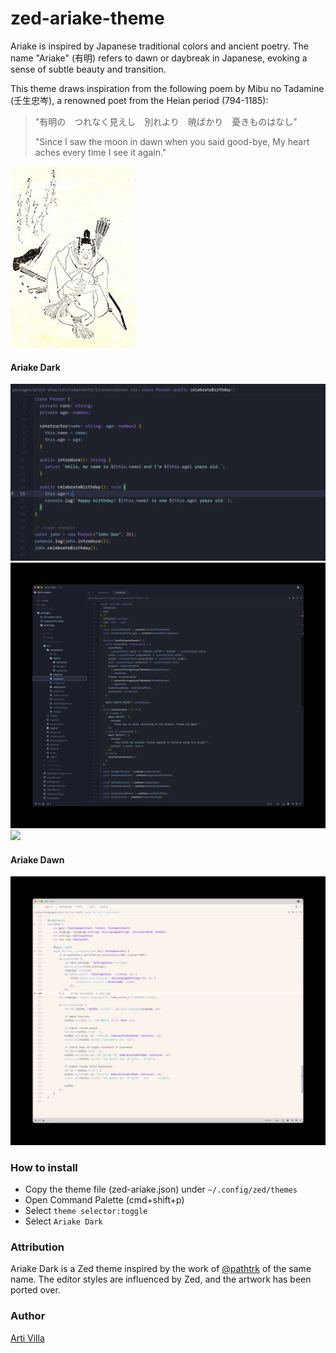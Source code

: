 # zed-ariake-theme

Ariake is inspired by Japanese traditional colors and ancient poetry. The name "Ariake" (有明) refers to dawn or daybreak in Japanese, evoking a sense of subtle beauty and transition.

This theme draws inspiration from the following poem by Mibu no Tadamine (壬生忠岑), a renowned poet from the Heian period (794-1185):

> "有明の　つれなく見えし　別れより　暁ばかり　憂きものはなし"
>
> "Since I saw the moon in dawn when you said good-bye, My heart aches every time I see it again."

<img src="media/mibuno-tadamine.jpg" width="200">

#### Ariake Dark
<img src="media/ariake-dark-zoom.png">

<img src="media/ariake-dark.png">
<img src="media/ariake-dark-long.png">

#### Ariake Dawn
<img src="media/ariake-light-dawn.png">

### How to install
- Copy the theme file (zed-ariake.json) under `~/.config/zed/themes`
- Open Command Palette (cmd+shift+p)
- Select `theme selector:toggle`
- Select `Ariake Dark`

### Attribution
Ariake Dark is a Zed theme inspired by the work of [@pathtrk](https://github.com/pathtrk/ariake-dark-syntax) of the same name. The editor styles are influenced by Zed, and the artwork has been ported over.

### Author
[Arti Villa](https://artivilla.com/)
